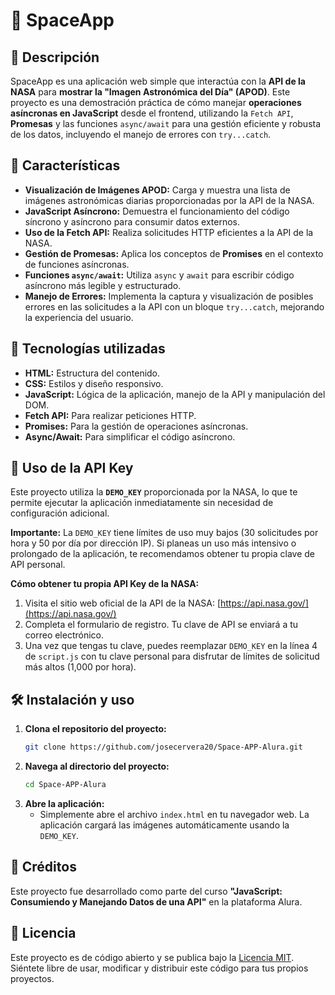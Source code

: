 # 🚀 SpaceApp

## 📝 Descripción

SpaceApp es una aplicación web simple que interactúa con la **API de la NASA** para **mostrar la "Imagen Astronómica del Día" (APOD)**. Este proyecto es una demostración práctica de cómo manejar **operaciones asíncronas en JavaScript** desde el frontend, utilizando la `Fetch API`, **Promesas** y las funciones `async/await` para una gestión eficiente y robusta de los datos, incluyendo el manejo de errores con `try...catch`.

## 🌟 Características

- **Visualización de Imágenes APOD:** Carga y muestra una lista de imágenes astronómicas diarias proporcionadas por la API de la NASA.
- **JavaScript Asíncrono:** Demuestra el funcionamiento del código síncrono y asíncrono para consumir datos externos.
- **Uso de la Fetch API:** Realiza solicitudes HTTP eficientes a la API de la NASA.
- **Gestión de Promesas:** Aplica los conceptos de **Promises** en el contexto de funciones asíncronas.
- **Funciones `async/await`:** Utiliza `async` y `await` para escribir código asíncrono más legible y estructurado.
- **Manejo de Errores:** Implementa la captura y visualización de posibles errores en las solicitudes a la API con un bloque `try...catch`, mejorando la experiencia del usuario.

## 🔧 Tecnologías utilizadas

- **HTML:** Estructura del contenido.
- **CSS:** Estilos y diseño responsivo.
- **JavaScript:** Lógica de la aplicación, manejo de la API y manipulación del DOM.
- **Fetch API:** Para realizar peticiones HTTP.
- **Promises:** Para la gestión de operaciones asíncronas.
- **Async/Await:** Para simplificar el código asíncrono.

## 🔑 Uso de la API Key

Este proyecto utiliza la **`DEMO_KEY`** proporcionada por la NASA, lo que te permite ejecutar la aplicación inmediatamente sin necesidad de configuración adicional.

**Importante:** La `DEMO_KEY` tiene límites de uso muy bajos (30 solicitudes por hora y 50 por día por dirección IP). Si planeas un uso más intensivo o prolongado de la aplicación, te recomendamos obtener tu propia clave de API personal.

**Cómo obtener tu propia API Key de la NASA:**

1.  Visita el sitio web oficial de la API de la NASA: [https://api.nasa.gov/](https://api.nasa.gov/)
2.  Completa el formulario de registro. Tu clave de API se enviará a tu correo electrónico.
3.  Una vez que tengas tu clave, puedes reemplazar `DEMO_KEY` en la línea 4 de `script.js` con tu clave personal para disfrutar de límites de solicitud más altos (1,000 por hora).

## 🛠️ Instalación y uso

1.  **Clona el repositorio del proyecto:**
    ```bash
    git clone https://github.com/josecervera20/Space-APP-Alura.git
    ```
2.  **Navega al directorio del proyecto:**
    ```bash
    cd Space-APP-Alura
    ```
3.  **Abre la aplicación:**
    - Simplemente abre el archivo `index.html` en tu navegador web. La aplicación cargará las imágenes automáticamente usando la `DEMO_KEY`.

## 👏 Créditos

Este proyecto fue desarrollado como parte del curso **"JavaScript: Consumiendo y Manejando Datos de una API"** en la plataforma Alura.

## 📄 Licencia

Este proyecto es de código abierto y se publica bajo la [Licencia MIT](LICENSE). Siéntete libre de usar, modificar y distribuir este código para tus propios proyectos.
